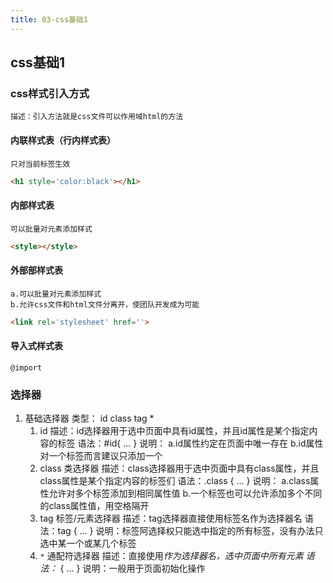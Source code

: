 ```yaml
---
title: 03-css基础1
---
```

## css基础1
### css样式引入方式
    描述：引入方法就是css文件可以作用域html的方法
#### 内联样式表（行内样式表）
    只对当前标签生效
```html
<h1 style='color:black'></h1>
```
#### 内部样式表
    可以批量对元素添加样式
```html
<style></style>
```
#### 外部部样式表
    a.可以批量对元素添加样式
    b.允许css文件和html文件分离开，使团队开发成为可能
```html
<link rel='stylesheet' href=''>
```
#### 导入式样式表
    @import
### 选择器
1. 基础选择器
   类型： id class tag *
   1. id
   描述：id选择器用于选中页面中具有id属性，并且id属性是某个指定内容的标签
   语法：#id{ ... }
   说明：
   a.id属性约定在页面中唯一存在
   b.id属性对一个标签而言建议只添加一个
   2. class 类选择器
   描述：class选择器用于选中页面中具有class属性，并且class属性是某个指定内容的标签们
   语法：.class { ... }
   说明：
   a.class属性允许对多个标签添加到相同属性值
   b.一个标签也可以允许添加多个不同的class属性值，用空格隔开
   3. tag 标签/元素选择器
   描述：tag选择器直接使用标签名作为选择器名
   语法：tag { ... }
   说明：标签阿选择权只能选中指定的所有标签，没有办法只选中某一个或某几个标签
   4. `*` 通配符选择器
   描述：直接使用*作为选择器名，选中页面中所有元素
   语法：* { ... }
   说明：一般用于页面初始化操作 